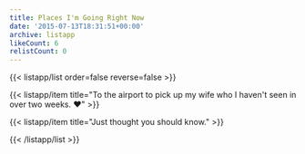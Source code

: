 ```yaml
---
title: Places I'm Going Right Now
date: '2015-07-13T18:31:51+00:00'
archive: listapp
likeCount: 6
relistCount: 0
---
```



{{< listapp/list order=false reverse=false >}}

   {{< listapp/item title="To the airport to pick up my wife who I haven't seen in over two weeks. ❤️" >}}

   {{< listapp/item title="Just thought you should know." >}}

{{< /listapp/list >}}
